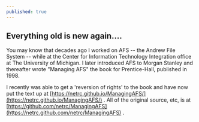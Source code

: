 ```yaml
---
published: true
---
```

## Everything old is new again....

You may know that decades ago I worked on AFS -- the Andrew File System -- while at the Center for Information Technology Integration office at The University of Michigan. I later introduced AFS to Morgan Stanley and thereafter wrote "Managing AFS" the book for Prentice-Hall, published in 1998.

I recently was able to get a 'reversion of rights' to the book and have now put the text up at [https://netrc.github.io/ManagingAFS/](https://netrc.github.io/ManagingAFS/) . All of the original source, etc, is at [https://github.com/netrc/ManagingAFS](https://netrc.github.com/netrc/ManagingAFS) .




